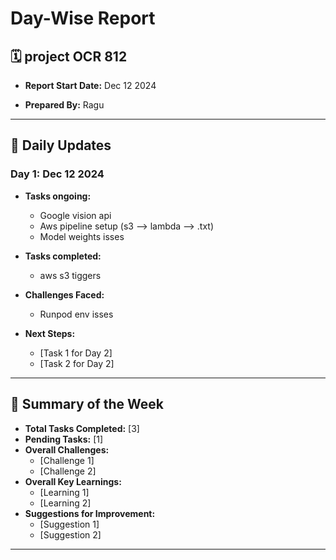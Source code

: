 # Day-Wise Report

## 🗓️ project OCR 812
- **Report Start Date:** Dec 12  2024

- **Prepared By:** Ragu

---

## 📅 Daily Updates

### Day 1: Dec 12  2024
- **Tasks ongoing:**
  -  Google vision api
  -  Aws pipeline setup (s3 --> lambda --> .txt)
  -  Model weights isses

- **Tasks completed:**
  -  aws s3 tiggers 
   
- **Challenges Faced:**
  - Runpod  env isses

- **Next Steps:**
  - [Task 1 for Day 2]
  - [Task 2 for Day 2]


---


## 🏁 Summary of the Week
- **Total Tasks Completed:** [3]  
- **Pending Tasks:** [1]  
- **Overall Challenges:**  
  - [Challenge 1]
  - [Challenge 2]
- **Overall Key Learnings:**  
  - [Learning 1]
  - [Learning 2]
- **Suggestions for Improvement:**  
  - [Suggestion 1]
  - [Suggestion 2]

---

